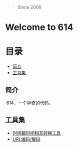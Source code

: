> Since 2009
# Welcome to 614
# 目录
- [简介](#简介)
- [工具集](#工具集)

## 简介
  614，一个神奇的代码。

## 工具集
- [时间戳时间相互转换工具](https://www.beijing-time.org/shijianchuo/)
- [URL编码/解码](https://tool.chinaz.com/tools/urlencode.aspx)


